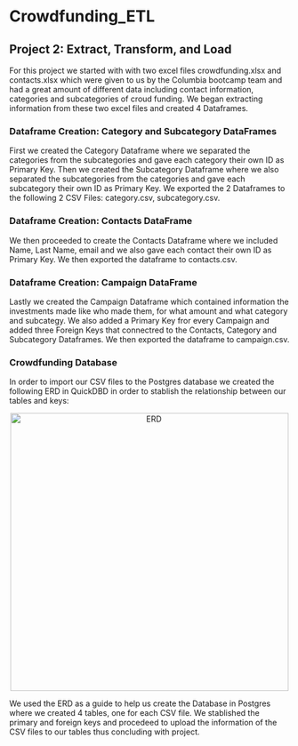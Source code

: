 # Crowdfunding_ETL

## Project 2: Extract, Transform, and Load

For this project we started with with two excel files crowdfunding.xlsx and contacts.xlsx which were given to us by the Columbia bootcamp team and had a great amount of different data including contact information, categories and subcategories of croud funding. We began extracting information from these two excel files and created 4 Dataframes.

### Dataframe Creation: Category and Subcategory DataFrames
First we created the Category Dataframe where we separated the categories from the subcategories and gave each category their own ID as Primary Key. Then we created the Subcategory Dataframe where we also separated the subcategories from the categories and gave each subcategory their own ID as Primary Key. We exported the 2 Dataframes to the following 2 CSV Files: category.csv, subcategory.csv.

### Dataframe Creation: Contacts DataFrame
We then proceeded to create the Contacts Dataframe where we included Name, Last Name, email and we also gave each contact their own ID as Primary Key. We then exported the dataframe to contacts.csv.

### Dataframe Creation: Campaign DataFrame
Lastly we created the Campaign Dataframe which contained information the investments made like who made them, for what amount and what category and subcategy. We also added a Primary Key fror every Campaign and added three Foreign Keys that connectred to the Contacts, Category and Subcategory Dataframes. We then exported the dataframe to campaign.csv.

### Crowdfunding Database
In order to import our CSV files to the Postgres database we created the following ERD in QuickDBD in order to stablish the relationship between our tables and keys:
<p align="center">
<img width="500" alt="ERD" src="https://user-images.githubusercontent.com/120340433/227254769-c115b11d-9b67-4548-81ce-1a6e977feab3.png">
 
We used the ERD as a guide to help us create the Database in Postgres where we created 4 tables, one for each CSV file. We stablished the primary and foreign keys and procedeed to upload the information of the CSV files to our tables thus concluding with project.
